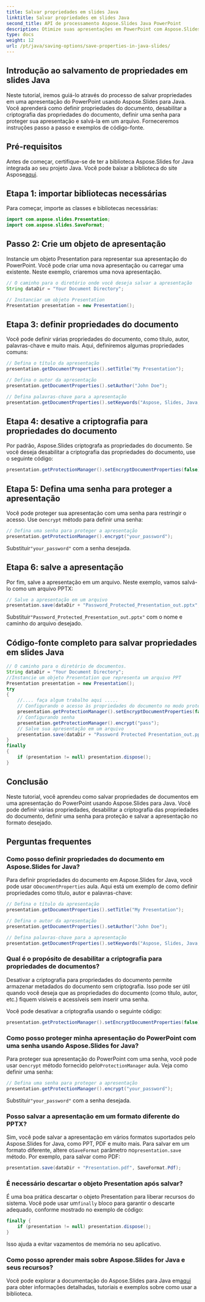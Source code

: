 ```yaml
---
title: Salvar propriedades em slides Java
linktitle: Salvar propriedades em slides Java
second_title: API de processamento Aspose.Slides Java PowerPoint
description: Otimize suas apresentações em PowerPoint com Aspose.Slides para Java. Aprenda a definir propriedades, desativar a criptografia, adicionar proteção por senha e economizar sem esforço.
type: docs
weight: 12
url: /pt/java/saving-options/save-properties-in-java-slides/
---
```


## Introdução ao salvamento de propriedades em slides Java

Neste tutorial, iremos guiá-lo através do processo de salvar propriedades em uma apresentação do PowerPoint usando Aspose.Slides para Java. Você aprenderá como definir propriedades do documento, desabilitar a criptografia das propriedades do documento, definir uma senha para proteger sua apresentação e salvá-la em um arquivo. Forneceremos instruções passo a passo e exemplos de código-fonte.

## Pré-requisitos

 Antes de começar, certifique-se de ter a biblioteca Aspose.Slides for Java integrada ao seu projeto Java. Você pode baixar a biblioteca do site Aspose[aqui](https://downloads.aspose.com/slides/java).

## Etapa 1: importar bibliotecas necessárias

Para começar, importe as classes e bibliotecas necessárias:

```java
import com.aspose.slides.Presentation;
import com.aspose.slides.SaveFormat;
```

## Passo 2: Crie um objeto de apresentação

Instancie um objeto Presentation para representar sua apresentação do PowerPoint. Você pode criar uma nova apresentação ou carregar uma existente. Neste exemplo, criaremos uma nova apresentação.

```java
// O caminho para o diretório onde você deseja salvar a apresentação
String dataDir = "Your Document Directory";

// Instanciar um objeto Presentation
Presentation presentation = new Presentation();
```

## Etapa 3: definir propriedades do documento

Você pode definir várias propriedades do documento, como título, autor, palavras-chave e muito mais. Aqui, definiremos algumas propriedades comuns:

```java
// Defina o título da apresentação
presentation.getDocumentProperties().setTitle("My Presentation");

// Defina o autor da apresentação
presentation.getDocumentProperties().setAuthor("John Doe");

// Defina palavras-chave para a apresentação
presentation.getDocumentProperties().setKeywords("Aspose, Slides, Java, Tutorial");
```

## Etapa 4: desative a criptografia para propriedades do documento

Por padrão, Aspose.Slides criptografa as propriedades do documento. Se você deseja desabilitar a criptografia das propriedades do documento, use o seguinte código:

```java
presentation.getProtectionManager().setEncryptDocumentProperties(false);
```

## Etapa 5: Defina uma senha para proteger a apresentação

 Você pode proteger sua apresentação com uma senha para restringir o acesso. Use o`encrypt` método para definir uma senha:

```java
// Defina uma senha para proteger a apresentação
presentation.getProtectionManager().encrypt("your_password");
```

 Substituir`"your_password"` com a senha desejada.

## Etapa 6: salve a apresentação

Por fim, salve a apresentação em um arquivo. Neste exemplo, vamos salvá-lo como um arquivo PPTX:

```java
// Salve a apresentação em um arquivo
presentation.save(dataDir + "Password_Protected_Presentation_out.pptx", SaveFormat.Pptx);
```

 Substituir`"Password_Protected_Presentation_out.pptx"` com o nome e caminho do arquivo desejado.

## Código-fonte completo para salvar propriedades em slides Java

```java
// O caminho para o diretório de documentos.
String dataDir = "Your Document Directory";
//Instancie um objeto Presentation que representa um arquivo PPT
Presentation presentation = new Presentation();
try
{
	//.... faça algum trabalho aqui .....
	// Configurando o acesso às propriedades do documento no modo protegido por senha
	presentation.getProtectionManager().setEncryptDocumentProperties(false);
	// Configurando senha
	presentation.getProtectionManager().encrypt("pass");
	// Salve sua apresentação em um arquivo
	presentation.save(dataDir + "Password Protected Presentation_out.pptx", SaveFormat.Pptx);
}
finally
{
	if (presentation != null) presentation.dispose();
}
```

## Conclusão

Neste tutorial, você aprendeu como salvar propriedades de documentos em uma apresentação do PowerPoint usando Aspose.Slides para Java. Você pode definir várias propriedades, desabilitar a criptografia das propriedades do documento, definir uma senha para proteção e salvar a apresentação no formato desejado.

## Perguntas frequentes

### Como posso definir propriedades do documento em Aspose.Slides for Java?

 Para definir propriedades do documento em Aspose.Slides for Java, você pode usar o`DocumentProperties` aula. Aqui está um exemplo de como definir propriedades como título, autor e palavras-chave:

```java
// Defina o título da apresentação
presentation.getDocumentProperties().setTitle("My Presentation");

// Defina o autor da apresentação
presentation.getDocumentProperties().setAuthor("John Doe");

// Defina palavras-chave para a apresentação
presentation.getDocumentProperties().setKeywords("Aspose, Slides, Java, Tutorial");
```

### Qual é o propósito de desabilitar a criptografia para propriedades de documentos?

Desativar a criptografia para propriedades do documento permite armazenar metadados do documento sem criptografia. Isso pode ser útil quando você deseja que as propriedades do documento (como título, autor, etc.) fiquem visíveis e acessíveis sem inserir uma senha.

Você pode desativar a criptografia usando o seguinte código:

```java
presentation.getProtectionManager().setEncryptDocumentProperties(false);
```

### Como posso proteger minha apresentação do PowerPoint com uma senha usando Aspose.Slides for Java?

Para proteger sua apresentação do PowerPoint com uma senha, você pode usar o`encrypt` método fornecido pelo`ProtectionManager` aula. Veja como definir uma senha:

```java
// Defina uma senha para proteger a apresentação
presentation.getProtectionManager().encrypt("your_password");
```

 Substituir`"your_password"` com a senha desejada.

### Posso salvar a apresentação em um formato diferente do PPTX?

 Sim, você pode salvar a apresentação em vários formatos suportados pelo Aspose.Slides for Java, como PPT, PDF e muito mais. Para salvar em um formato diferente, altere o`SaveFormat` parâmetro no`presentation.save` método. Por exemplo, para salvar como PDF:

```java
presentation.save(dataDir + "Presentation.pdf", SaveFormat.Pdf);
```

### É necessário descartar o objeto Presentation após salvar?

 É uma boa prática descartar o objeto Presentation para liberar recursos do sistema. Você pode usar um`finally` bloco para garantir o descarte adequado, conforme mostrado no exemplo de código:

```java
finally {
    if (presentation != null) presentation.dispose();
}
```

Isso ajuda a evitar vazamentos de memória no seu aplicativo.

### Como posso aprender mais sobre Aspose.Slides for Java e seus recursos?

 Você pode explorar a documentação do Aspose.Slides para Java em[aqui](https://docs.aspose.com/slides/java/) para obter informações detalhadas, tutoriais e exemplos sobre como usar a biblioteca.